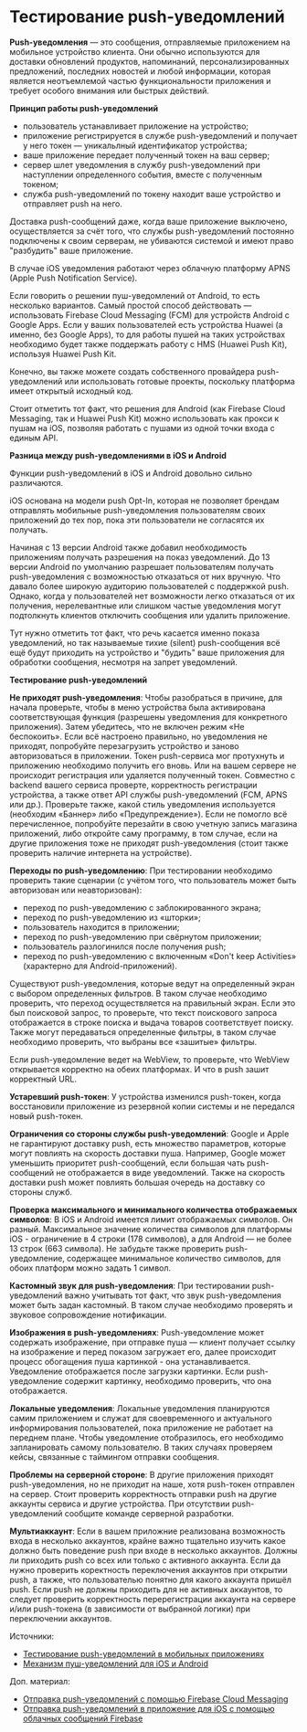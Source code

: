 # Тестирование push-уведомлений

**Push-уведомления** — это сообщения, отправляемые приложением на мобильное устройство клиента. Они обычно используются для доставки обновлений продуктов, напоминаний, персонализированных предложений, последних новостей и любой информации, которая является неотъемлемой частью функциональности приложения и требует особого внимания или быстрых действий.

**Принцип работы push-уведомлений**

* пользователь устанавливает приложение на устройство;
* приложение регистрируется в службе push-уведомлений и получает у него токен — уникальлный идентификатор устройства;
* ваше приложение передает полученный токен на ваш сервер;
* сервер шлет уведомления в службу push-уведомлений при наступлении определенного события, вместе с полученным токеном;
* служба push-уведомлений по токену находит ваше устройство и отправляет push на него.

Доставка push-сообщений даже, когда ваше приложение выключено, осуществляется за счёт того, что службы push-уведомлений постоянно подключены к своим серверам, не убиваются системой и имеют право "разбудить" ваше приложение.

В случае iOS уведомления работают через облачную платформу APNS (Apple Push Notification Service).

Если говорить о решении пуш-уведомлений от Android, то есть несколько вариантов. Самый простой способ действовать — использовать Firebase Cloud Messaging (FCM) для устройств Android с Google Apps. Если у ваших пользователей есть устройства Huawei (а именно, без Google Apps), то для работы пушей на таких устройствах необходимо будет также поддержать работу с HMS (Huawei Push Kit), используя Huawei Push Kit.

Конечно, вы также можете создать собственного провайдера push-уведомлений или использовать готовые проекты, поскольку платформа имеет открытый исходный код.

Стоит отметить тот факт, что решения для Android (как Firebase Cloud Messaging, так и Huawei Push Kit) можно использовать как прокси к пушам на iOS, позволяя работать с пушами из одной точки входа с единым API.

**Разница между push-уведомлениями в iOS и Android**

Функции push-уведомлений в iOS и Android довольно сильно различаются.

iOS основана на модели push Opt-In, которая не позволяет брендам отправлять мобильные push-уведомления пользователям своих приложений до тех пор, пока эти пользователи не согласятся их получать.

Начиная с 13 версии Android также добавил необходимость приложениям получать разрешения на показ уведомлений. До 13 версии Android по умолчанию разрешает пользователям получать push-уведомления с возможностью отказаться от них вручную. Что давало более широкую аудиторию пользователей с поддержкой push. Однако, когда у пользователей нет возможности легко отказаться от их получения, нерелевантные или слишком частые уведомления могут подтолкнуть клиентов отключить сообщения или удалить приложение.

Тут нужно отметить тот факт, что речь касается именно показа уведомлений, но так называемые тихие (silent) push-сообщения всё ещё будут приходить на устройство и "будить" ваше приложения для обработки сообщения, несмотря на запрет уведомлений.

**Тестирование push-уведомлений**

**Не приходят push-уведомления**: Чтобы разобраться в причине, для начала проверьте, чтобы в меню устройства была активирована соответствующая функция (разрешены уведомления для конкретного приложения). Затем убедитесь, что не включен режим «Не беспокоить». Если всё настроено правильно, но уведомления не приходят, попробуйте перезагрузить устройство и заново авторизоваться в приложении. Токен push-сервиса мог протухнуть и приложению необходимо получить его вновь. Или на вашем сервере не происходит регистрация или удаляется полученный токен. Совместно с backend вашего сервиса проверте, корректность регистрации устройства, а также ответ API службы push-уведомлений (FCM, APNS или др.). Проверьте также, какой стиль уведомления используется (необходим «Баннер» либо «Предупреждение»). Если не помогло всё перечисленное, попробуйте перезайти в свою учетную запись магазина приложений, либо откройте саму программу, в том случае, если на другие приложения тоже не приходят push-уведомления (стоит также проверить наличие интернета на устройстве).

**Переходы по push-уведомлению**: При тестировании необходимо проверить такие сценарии (с учётом того, что пользователь может быть авторизован или неавторизован):

* переход по push-уведомлению с заблокированного экрана;
* переход по push-уведомлению из «шторки»;
* пользователь находится в приложении;
* переход по push-уведомлению при свёрнутом приложении;
* пользователь разлогинился после получения push;
* переход по push-уведомлению с включенным «Don't keep Activities» (характерно для Android-приложений).

Существуют push-уведомления, которые ведут на определенный экран с выбором определенных фильтров. В таком случае необходимо проверить, что переход осуществляется на правильный экран. Если это был поисковой запрос, то проверьте, что текст поискового запроса отображается в строке поиска и выдача товаров соответствует поиску. Также могут передаваться определенные фильтры, в таком случае необходимо проверить, что выбраны все «зашитые» фильтры.

Если push-уведомление ведет на WebView, то проверьте, что WebView открывается корректно на обеих платформах. И что в push зашит корректный URL.

**Устаревший push-токен**: У устройства изменился push-токен, когда восстановили приложение из резервной копии системы и не передался новый push-токен.

**Ограничения со стороны службы push-уведомлений**: Google и Apple не гарантируют доставку push, есть множество параметров, которые могут повлиять на скорость доставки пуша. Например, Google может уменьшить приоритет push-сообщений, если большая чать push-сообщений не отображается в виде уведомлений. Также на скорость доставки push может повлиять большая очередь на доставку со стороны служб.

**Проверка максимального и минимального количества отображаемых символов**: В iOS и Android имеется лимит отображаемых символов. Он разный. Максимальное значение количества символов для платформы iOS - ограничение в 4 строки (178 символов), а для Android — не более 13 строк (663 символа). Не забудьте также проверить push-уведомление, содержащее минимальное количество символов, для обоих платформ можно задать 1 символ.

**Кастомный звук для push-уведомления**: При тестировании push-уведомлений важно учитывать тот факт, что звук push-уведомления может быть задан кастомный. В таком случае необходимо проверять и звуковое сопровождение нотификации.

**Изображения в push-уведомлениях**: Push-уведомление может содержать изображение, при отправке пуша — клиент получает ссылку на изображение и перед показом загружает его, далее происходит процесс обогащения пуша картинкой - она устанавливается. Уведомление отображается после загрузки картинки. Если push-уведомление содержит картинку, необходимо проверить, что она отображается.

**Локальные уведомления**: Локальные уведомления планируются самим приложением и служат для своевременного и актуального информирования пользователей, пока приложение не работает на переднем плане. Чтобы уведомление отобразилось, его необходимо запланировать самому пользователю. В таких случаях проверяем кейсы, связанные с таймингом отправки сообщения.

**Проблемы на серверной стороне**: В другие приложения приходят push-уведомления, но не приходит на наше, хотя push-токен отправлен на сервер. Стоит проверить корректность отправки push на другие аккаунты сервиса и другие устройства. При отсутствии push-уведомлений сообщите команде серверной разработки.

**Мультиаккаунт**: Если в вашем приложние реализована возможность входа в несколько аккаунтов, крайне важно тщательно изучить какое должно быть поведение push при входе в несколько аккаунтов. Должны ли приходить push со всех или только с активного аккаунта. Если да нужно проверить коректность переключения аккаунтов при открытии push, а также, что пользователью понятно для какого аккаунта пришёл push. Если push не должны приходить для не активных аккаунтов, то следует проверить корректность перерегистрации аккаунта на сервере и/или push-токена (в зависимости от выбранной логики) при переключении аккаунтов.

Источники:

* [Тестирование push-уведомлений в мобильных приложениях](https://habr.com/ru/company/youla/blog/553762/)
* [Механизм пуш-уведомлений для iOS и Android](https://macdays.ru/soft/mehanizm-push-uvedomlenij-dlya-ios-i-android/)

Доп. материал:

* [Отправка push-уведомлений с помощью Firebase Cloud Messaging](https://medium.com/nuances-of-programming/%D0%BE%D1%82%D0%BF%D1%80%D0%B0%D0%B2%D0%BA%D0%B0-push-%D1%83%D0%B2%D0%B5%D0%B4%D0%BE%D0%BC%D0%BB%D0%B5%D0%BD%D0%B8%D0%B9-%D1%81-%D0%BF%D0%BE%D0%BC%D0%BE%D1%89%D1%8C%D1%8E-firebase-cloud-messaging-66e329fdfdc2)
* [Отправка push-уведомлений в приложение для iOS с помощью облачных сообщений Firebase](https://code.tutsplus.com/ru/tutorials/get-started-with-firebase-messaging-for-ios--cms-32126)
